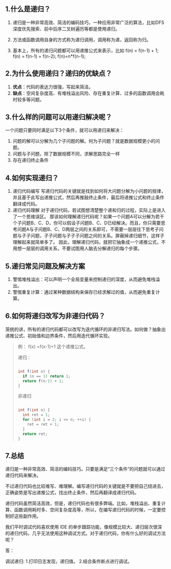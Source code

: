 ## 1.什么是递归？

1. 递归是一种非常高效、简洁的编码技巧，一种应用非常广泛的算法，比如DFS深度优先搜索、前中后序二叉树遍历等都是使用递归。
   
2. 方法或函数调用自身的方式称为递归调用，调用称为递，返回称为归。
   
3. 基本上，所有的递归问题都可以用递推公式来表示，比如
   f(n) = f(n-1) + 1;
   f(n) = f(n-1) + f(n-2);
   f(n)=n*f(n-1);

## 2.为什么使用递归？递归的优缺点？

1. **优点**：代码的表达力很强，写起来简洁。
2. **缺点**：空间复杂度高、有堆栈溢出风险、存在重复计算、过多的函数调用会耗时较多等问题。

## 3.什么样的问题可以用递归解决呢？

一个问题只要同时满足以下3个条件，就可以用递归来解决：

1. 问题的解可以分解为几个子问题的解。何为子问题？就是数据规模更小的问题。
2. 问题与子问题，除了数据规模不同，求解思路完全一样
3. 存在递归终止条件

## 4.如何实现递归？

1. 递归代码编写
   写递归代码的关键就是找到如何将大问题分解为小问题的规律，并且基于此写出递推公式，然后再推敲终止条件，最后将递推公式和终止条件翻译成代码。
2. 递归代码理解
   对于递归代码，若试图想清楚整个递和归的过程，实际上是进入了一个思维误区。
   那该如何理解递归代码呢？如果一个问题A可以分解为若干个子问题B、C、D，你可以假设子问题B、C、D已经解决。而且，你只需要思考问题A与子问题B、C、D两层之间的关系即可，不需要一层层往下思考子问题与子子问题，子子问题与子子子问题之间的关系。屏蔽掉递归细节，这样子理解起来就简单多了。
   因此，理解递归代码，就把它抽象成一个递推公式，不用想一层层的调用关系，不要试图用人脑去分解递归的每个步骤。

## 5.递归常见问题及解决方案

1. 警惕堆栈溢出：可以声明一个全局变量来控制递归的深度，从而避免堆栈溢出。
2. 警惕重复计算：通过某种数据结构来保存已经求解过的值，从而避免重复计算。

## 6.如何将递归改写为非递归代码？

笼统的讲，所有的递归代码都可以改写为迭代循环的非递归写法。如何做？抽象出递推公式、初始值和边界条件，然后用迭代循环实现。

> 例： f(x) =f(x-1)+1 这个递推公式。
>
> 递归：
>
> ```java
> 
> int f(int n) {
>   if (n == 1) return 1;
>   return f(n-1) + 1;
> }
> ```
>
> 非递归
>
> ```java
> 
> int f(int n) {
>   int ret = 1;
>   for (int i = 2; i <= n; ++i) {
>     ret = ret + 1;
>   }
>   return ret;
> }
> ```

## 7.总结

递归是一种非常高效、简洁的编码技巧。只要是满足“三个条件”的问题就可以通过递归代码来解决。

不过递归代码也比较难写、难理解。编写递归代码的关键就是不要把自己绕进去，正确姿势是写出递推公式，找出终止条件，然后再翻译成递归代码。

递归代码虽然简洁高效，但是，递归代码也有很多弊端。比如，堆栈溢出、重复计算、函数调用耗时多、空间复杂度高等，所以，在编写递归代码的时候，一定要控制好这些副作用。

我们平时调试代码喜欢使用 IDE 的单步跟踪功能，像规模比较大、递归层次很深的递归代码，几乎无法使用这种调试方式。对于递归代码，你有什么好的调试方法呢？

答：

调试递归:
1.打印日志发现，递归值。
2.结合条件断点进行调试。
